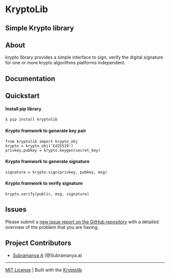 # KryptoLib

## Simple Krypto library

## About
krypto library provides a simple interface to sign, verify the digital signature for one or more krypto algorithms platforms independent.

## Documentation

## Quickstart

#### Install pip library
```
$ pip install kryptolib
```

#### Krypto framwork to generate key pair
```
from kryptolib import krypto_obj 
krypto = krypto_obj('Ed25519')
privkey,pubkey = krypto.keygen(secret_key)

```

#### Krypto framwork to generate signature
```
signature = krypto.sign(privkey, pubkey, msg)
```

#### Krypto framwork to verify signature
```
krypto.verify(public, msg, signature)
```

## Issues

Please submit a [new issue report on the GitHub repository](https://github.com/subramanya-a/kryptolib/issues) with a detailed overview of the problem that you are having.


## Project Contributors

- [Subramanya A](https://github.com/subramanya-a/) (@Subramanya.a)

---
[MIT License](https://github.com/subramanya-a/kryptolib/master/docs/LICENSE) | Built with the [Kryptolib](https://pypi.python.org/pypi/Kryptolib)